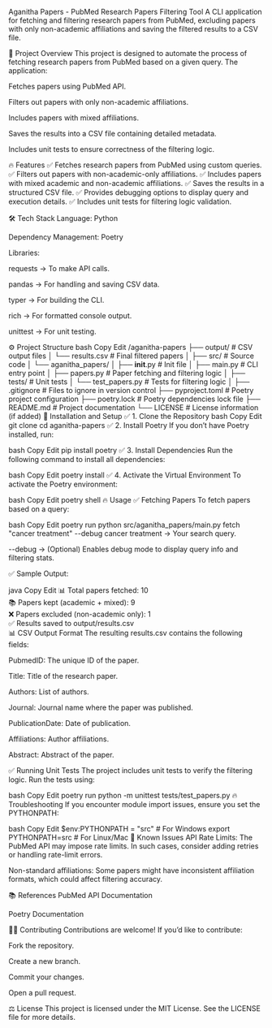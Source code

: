 Aganitha Papers - PubMed Research Papers Filtering Tool
A CLI application for fetching and filtering research papers from PubMed, excluding papers with only non-academic affiliations and saving the filtered results to a CSV file.

🚀 Project Overview
This project is designed to automate the process of fetching research papers from PubMed based on a given query. The application:

Fetches papers using PubMed API.

Filters out papers with only non-academic affiliations.

Includes papers with mixed affiliations.

Saves the results into a CSV file containing detailed metadata.

Includes unit tests to ensure correctness of the filtering logic.

🔥 Features
✅ Fetches research papers from PubMed using custom queries.
✅ Filters out papers with non-academic-only affiliations.
✅ Includes papers with mixed academic and non-academic affiliations.
✅ Saves the results in a structured CSV file.
✅ Provides debugging options to display query and execution details.
✅ Includes unit tests for filtering logic validation.

🛠️ Tech Stack
Language: Python

Dependency Management: Poetry

Libraries:

requests → To make API calls.

pandas → For handling and saving CSV data.

typer → For building the CLI.

rich → For formatted console output.

unittest → For unit testing.

⚙️ Project Structure
bash
Copy
Edit
/aganitha-papers
 ├── output/                     # CSV output files
 │     └── results.csv           # Final filtered papers
 │
 ├── src/                        # Source code
 │     └── aganitha_papers/
 │             ├── __init__.py   # Init file
 │             ├── main.py       # CLI entry point
 │             ├── papers.py     # Paper fetching and filtering logic
 │
 ├── tests/                      # Unit tests
 │     └── test_papers.py        # Tests for filtering logic
 │
 ├── .gitignore                  # Files to ignore in version control
 ├── pyproject.toml              # Poetry project configuration
 ├── poetry.lock                 # Poetry dependencies lock file
 ├── README.md                   # Project documentation
 └── LICENSE                     # License information (if added)
🚀 Installation and Setup
✅ 1. Clone the Repository
bash
Copy
Edit
git clone <your-repository-url>
cd aganitha-papers
✅ 2. Install Poetry
If you don’t have Poetry installed, run:

bash
Copy
Edit
pip install poetry
✅ 3. Install Dependencies
Run the following command to install all dependencies:

bash
Copy
Edit
poetry install
✅ 4. Activate the Virtual Environment
To activate the Poetry environment:

bash
Copy
Edit
poetry shell
🔥 Usage
✅ Fetching Papers
To fetch papers based on a query:

bash
Copy
Edit
poetry run python src/aganitha_papers/main.py fetch "cancer treatment" --debug
cancer treatment → Your search query.

--debug → (Optional) Enables debug mode to display query info and filtering stats.

✅ Sample Output:

java
Copy
Edit
📊 Total papers fetched: 10  
📚 Papers kept (academic + mixed): 9  
❌ Papers excluded (non-academic only): 1  
✅ Results saved to output/results.csv  
📊 CSV Output Format
The resulting results.csv contains the following fields:

PubmedID: The unique ID of the paper.

Title: Title of the research paper.

Authors: List of authors.

Journal: Journal name where the paper was published.

PublicationDate: Date of publication.

Affiliations: Author affiliations.

Abstract: Abstract of the paper.

✅ Running Unit Tests
The project includes unit tests to verify the filtering logic.
Run the tests using:

bash
Copy
Edit
poetry run python -m unittest tests/test_papers.py
🔥 Troubleshooting
If you encounter module import issues, ensure you set the PYTHONPATH:

bash
Copy
Edit
$env:PYTHONPATH = "src"   # For Windows
export PYTHONPATH=src     # For Linux/Mac
📌 Known Issues
API Rate Limits: The PubMed API may impose rate limits. In such cases, consider adding retries or handling rate-limit errors.

Non-standard affiliations: Some papers might have inconsistent affiliation formats, which could affect filtering accuracy.

📚 References
PubMed API Documentation

Poetry Documentation

👨‍💻 Contributing
Contributions are welcome!
If you’d like to contribute:

Fork the repository.

Create a new branch.

Commit your changes.

Open a pull request.

⚖️ License
This project is licensed under the MIT License.
See the LICENSE file for more details.